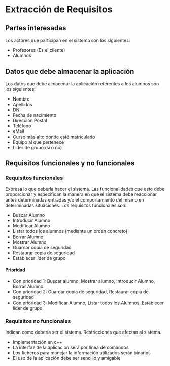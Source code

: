 
# Extracción de Requisitos
## Partes interesadas
Los actores que participan en el sistema son los siguientes:
 - Profesores (Es el cliente)
 - Alumnos
## Datos que debe almacenar la aplicación
Los datos que debe almacenar la aplicación referentes a los alumnos son los siguientes:
 - Nombre
 - Apellidos
 - DNI
 - Fecha de nacimiento
 - Dirección Postal
 - Teléfono
 - eMail
 - Curso más alto donde esté matriculado
 - Equipo al que pertenece
 - Líder de grupo (si o no)
## Requisitos funcionales y no funcionales
### Requisitos funcionales
Expresa lo que debería hacer el sistema. Las funcionalidades que este debe proporcionar y especifican la manera en que el sistema debe reaccionar antes determinadas entradas y/o el comportamiento del mismo en determinadas situaciones.
Los requisitos funcionales son:
 - Buscar Alumno
 - Introducir Alumno
 - Modificar Alumno
 - Listar todos los alumnos (mediante un orden concreto)
 - Borrar Alumno
 - Mostrar Alumno
 - Guardar copia de seguridad
 - Restaurar copia de seguridad
 - Establecer líder de grupo
 #### Prioridad
 - Con prioridad 1: Buscar alumno, Mostrar alumno, Introducir Alumno, Borrar Alumno
 - Con prioridad 2: Guardar copia de seguridad, Restaurar copia de seguridad
 - Con prioridad 3: Modificar Alumno, Listar todos los Alumnos, Establecer líder de grupo

### Requisitos no funcionales
Indican como debería ser el sistema. Restricciones que afectan al sistema.
 - Implementación en c++
 - La interfaz de la aplicación será por linea de comandos
 - Los ficheros para manejar la información utilizados serán binarios
 - El uso de la aplicación debe ser sencillo y amigable
